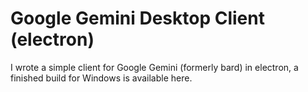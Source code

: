 # Google Gemini Desktop Client (electron)

I wrote a simple client for Google Gemini (formerly bard) in electron, a finished build for Windows is available here.


